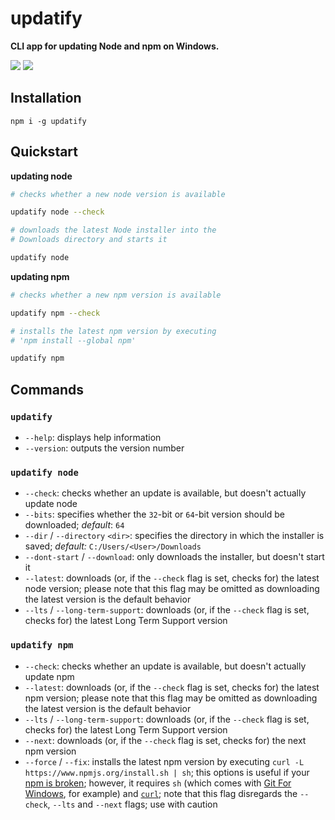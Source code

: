 
# updatify

**CLI app for updating Node and npm on Windows.**

[![](https://david-dm.org/MarkTiedemann/updatify.svg)](https://david-dm.org/MarkTiedemann/updatify) [![](https://img.shields.io/node/v/updatify.svg)](https://www.npmjs.com/package/updatify)

## Installation

```
npm i -g updatify
```

## Quickstart

**updating node**

```sh
# checks whether a new node version is available

updatify node --check

# downloads the latest Node installer into the
# Downloads directory and starts it

updatify node
```

**updating npm**

```sh
# checks whether a new npm version is available

updatify npm --check

# installs the latest npm version by executing
# 'npm install --global npm'

updatify npm
```

## Commands

### `updatify`

- `--help`: displays help information
- `--version`: outputs the version number

### `updatify node`

- `--check`: checks whether an update is available, but doesn't actually update node
- `--bits`: specifies whether the `32`-bit or `64`-bit version should be downloaded; *default*: `64`
- `--dir` / `--directory` `<dir>`: specifies the directory in which the installer is saved; *default:* `C:/Users/<User>/Downloads`
- `--dont-start` / `--download`: only downloads the installer, but doesn't start it
- `--latest`: downloads (or, if the `--check` flag is set, checks for) the latest node version; please note that this flag may be omitted as downloading the latest version is the default behavior
- `--lts` / `--long-term-support`: downloads (or, if the `--check` flag is set, checks for) the latest Long Term Support version

### `updatify npm`

- `--check`: checks whether an update is available, but doesn't actually update npm
- `--latest`: downloads (or, if the `--check` flag is set, checks for) the latest npm version; please note that this flag may be omitted as downloading the latest version is the default behavior
- `--lts` / `--long-term-support`: downloads (or, if the `--check` flag is set, checks for) the latest Long Term Support version
- `--next`: downloads (or, if the `--check` flag is set, checks for) the next npm version
- `--force` / `--fix`: installs the latest npm version by executing `curl -L https://www.npmjs.org/install.sh | sh`; this options is useful if your [npm is broken](https://github.com/npm/npm/wiki/Troubleshooting#if-your-npm-is-broken); however, it requires `sh` (which comes with [Git For Windows](https://git-for-windows.github.io/), for example) and [`curl`](https://curl.haxx.se/); note that this flag disregards the `--check`, `--lts` and `--next` flags; use with caution
